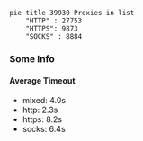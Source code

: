 
```mermaid
pie title 39930 Proxies in list
    "HTTP" : 27753
    "HTTPS": 9873
    "SOCKS" : 8884
```

### Some Info
#### Average Timeout

- mixed: 4.0s
- http: 2.3s
- https: 8.2s
- socks: 6.4s